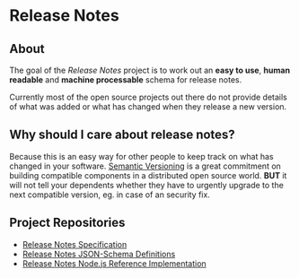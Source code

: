 # Release Notes

## About

The goal of the _Release Notes_ project is to work out an **easy to use**,
**human readable** and **machine processable** schema for release notes.

Currently most of the open source projects out there do not provide
details of what was added or what has changed when they release a new
version.

## Why should I care about release notes?

Because this is an easy way for other people to keep track on what has
changed in your software.
[Semantic Versioning](http://semver.org) is a great commitment on
building compatible components in a distributed open source world.
**BUT** it will not tell your dependents whether they have to urgently
upgrade to the next compatible version, eg. in case of an security fix.

## Project Repositories

- [Release Notes Specification](https://gitgub.com/release-notes/release-notes-spec)
- [Release Notes JSON-Schema Definitions](https://gitgub.com/release-notes/release-notes-schema)
- [Release Notes Node.js Reference Implementation](https://gitgub.com/release-notes/release-notes-node)

